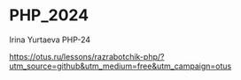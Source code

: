 # PHP_2024

Irina Yurtaeva PHP-24

https://otus.ru/lessons/razrabotchik-php/?utm_source=github&utm_medium=free&utm_campaign=otus
